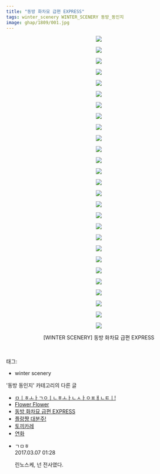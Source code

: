 ```yaml
---
title: "동방 화차묘 급편 EXPRESS"
tags: winter_scenery WINTER_SCENERY 동방_동인지
image: ghap/1809/001.jpg
---
```

<div class="article">
<p style="text-align: center; clear: none; float: none;"><img src="{{ site.nasurl }}/ghap/1809/001.jpg"/></p>
<p style="text-align: center; clear: none; float: none;"><img src="{{ site.nasurl }}/ghap/1809/002.jpg"/></p>
<p style="text-align: center; clear: none; float: none;"><img src="{{ site.nasurl }}/ghap/1809/003.jpg"/></p>
<p style="text-align: center; clear: none; float: none;"><img src="{{ site.nasurl }}/ghap/1809/004.jpg"/></p>
<p style="text-align: center; clear: none; float: none;"><img src="{{ site.nasurl }}/ghap/1809/005.jpg"/></p>
<p style="text-align: center; clear: none; float: none;"><img src="{{ site.nasurl }}/ghap/1809/006.jpg"/></p>
<p style="text-align: center; clear: none; float: none;"><img src="{{ site.nasurl }}/ghap/1809/007.jpg"/></p>
<p style="text-align: center; clear: none; float: none;"><img src="{{ site.nasurl }}/ghap/1809/008.jpg"/></p>
<p style="text-align: center; clear: none; float: none;"><img src="{{ site.nasurl }}/ghap/1809/009.jpg"/></p>
<p style="text-align: center; clear: none; float: none;"><img src="{{ site.nasurl }}/ghap/1809/010.jpg"/></p>
<p style="text-align: center; clear: none; float: none;"><img src="{{ site.nasurl }}/ghap/1809/011.jpg"/></p>
<p style="text-align: center; clear: none; float: none;"><img src="{{ site.nasurl }}/ghap/1809/012.jpg"/></p>
<p style="text-align: center; clear: none; float: none;"><img src="{{ site.nasurl }}/ghap/1809/013.jpg"/></p>
<p style="text-align: center; clear: none; float: none;"><img src="{{ site.nasurl }}/ghap/1809/014.jpg"/></p>
<p style="text-align: center; clear: none; float: none;"><img src="{{ site.nasurl }}/ghap/1809/015.jpg"/></p>
<p style="text-align: center; clear: none; float: none;"><img src="{{ site.nasurl }}/ghap/1809/016.jpg"/></p>
<p style="text-align: center; clear: none; float: none;"><img src="{{ site.nasurl }}/ghap/1809/017.jpg"/></p>
<p style="text-align: center; clear: none; float: none;"><img src="{{ site.nasurl }}/ghap/1809/018.jpg"/></p>
<p style="text-align: center; clear: none; float: none;"><img src="{{ site.nasurl }}/ghap/1809/019.jpg"/></p>
<p style="text-align: center; clear: none; float: none;"><img src="{{ site.nasurl }}/ghap/1809/020.jpg"/></p>
<p style="text-align: center; clear: none; float: none;"><img src="{{ site.nasurl }}/ghap/1809/021.jpg"/></p>
<p style="text-align: center; clear: none; float: none;"><img src="{{ site.nasurl }}/ghap/1809/022.jpg"/></p>
<p style="text-align: center; clear: none; float: none;"><img src="{{ site.nasurl }}/ghap/1809/023.jpg"/></p>
<p style="text-align: center; clear: none; float: none;"><img src="{{ site.nasurl }}/ghap/1809/024.jpg"/></p>
<p style="text-align: center; clear: none; float: none;"><img src="{{ site.nasurl }}/ghap/1809/025.jpg"/></p>
<p style="text-align: center; clear: none; float: none;"><img src="{{ site.nasurl }}/ghap/1809/026.jpg"/></p>
<p style="text-align: center; clear: none; float: none;"><img src="{{ site.nasurl }}/ghap/1809/027.jpg"/></p>
<p style="text-align: center; clear: none; float: none;">[WINTER SCENERY] 동방 화차묘 급편 EXPRESS</p>
<p><br/></p>
</div><div class="tagTrail">
<p>태그: </p>
<ul>
<li>winter scenery</li>
</ul>
</div><div class="another">
<p>'동방 동인지' 카테고리의 다른 글</p>
<ul>
<li><a href="/2016-08-25-ghap_1812">ㅁㅣㅎㅗㅏㄱㅇㅣㄴㅎㅗㅏㄴㅅㅏㅇㅍㅐㄴㅌㅣ!</a></li>
<li><a href="/2016-08-24-ghap_1811">Flower Flower</a></li>
<li><a href="/2016-08-24-ghap_1809">동방 화차묘 급편 EXPRESS</a></li>
<li><a href="/2016-08-24-ghap_1808">플랑쨩 대분주!</a></li>
<li><a href="/2016-08-24-ghap_1807">토끼카레</a></li>
<li><a href="/2016-08-24-ghap_1806">연화</a></li>
</ul>
</div><div class="cb_module cb_fluid">
<div class="cb_wrt cb_profile">
<div class="comment">
<ul>
<li class="cb_thumb_off" id="comment14933038">
<div class="cb_comment_area">
<div class="cb_info_area">
<div class="cb_section">
<span class="cb_nick_name">ㄱㅁㅎ</span>
</div>
<div class="cb_section">
<span class="cb_date">2017.03.07 01:28 </span>
</div>
</div>
<div class="cb_dsc_comment">
<p class="cb_dsc">
											린노스케, 넌 전사였다.
										</p>
</div>
</div></li>
</ul>
</div>
</div><!-- commentList close -->
</div>
<br/>
<p id="refer"></p>
<br/>

